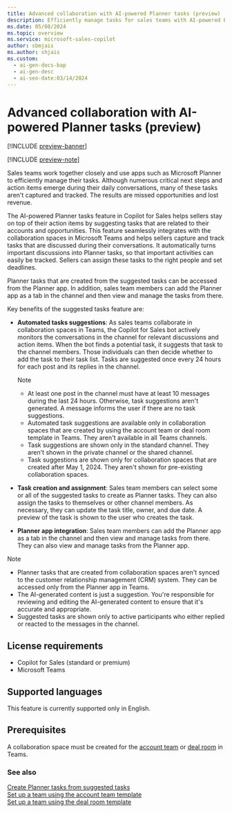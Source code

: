 ```yaml
---
title: Advanced collaboration with AI-powered Planner tasks (preview)
description: Efficiently manage tasks for sales teams with AI-powered Planner tasks in Copilot for Sales.
ms.date: 05/08/2024
ms.topic: overview
ms.service: microsoft-sales-copilot
author: sbmjais
ms.author: shjais
ms.custom:
  - ai-gen-docs-bap
  - ai-gen-desc
  - ai-seo-date:03/14/2024
---
```


# Advanced collaboration with AI-powered Planner tasks (preview)

[!INCLUDE [preview-banner](~/../shared-content/shared/preview-includes/preview-banner.md)]

[!INCLUDE [preview-note](~/../shared-content/shared/preview-includes/preview-note.md)]

Sales teams work together closely and use apps such as Microsoft Planner to efficiently manage their tasks. Although numerous critical next steps and action items emerge during their daily conversations, many of these tasks aren't captured and tracked. The results are missed opportunities and lost revenue.

The AI-powered Planner tasks feature in Copilot for Sales helps sellers stay on top of their action items by suggesting tasks that are related to their accounts and opportunities. This feature seamlessly integrates with the collaboration spaces in Microsoft Teams and helps sellers capture and track tasks that are discussed during their conversations. It automatically turns important discussions into Planner tasks, so that important activities can easily be tracked. Sellers can assign these tasks to the right people and set deadlines.

Planner tasks that are created from the suggested tasks can be accessed from the Planner app. In addition, sales team members can add the Planner app as a tab in the channel and then view and manage the tasks from there.

Key benefits of the suggested tasks feature are:

- **Automated tasks suggestions**: As sales teams collaborate in collaboration spaces in Teams, the Copilot for Sales bot actively monitors the conversations in the channel for relevant discussions and action items. When the bot finds a potential task, it suggests that task to the channel members. Those individuals can then decide whether to add the task to their task list. Tasks are suggested once every 24 hours for each post and its replies in the channel.

    > [!NOTE]
    > - At least one post in the channel must have at least 10 messages during the last 24 hours. Otherwise, task suggestions aren't generated. A message informs the user if there are no task suggestions.
    > - Automated task suggestions are available only in collaboration spaces that are created by using the account team or deal room template in Teams. They aren't available in all Teams channels.
    > - Task suggestions are shown only in the standard channel. They aren't shown in the private channel or the shared channel.
    > - Task suggestions are shown only for collaboration spaces that are created after May 1, 2024. They aren't shown for pre-existing collaboration spaces.

- **Task creation and assignment**: Sales team members can select some or all of the suggested tasks to create as Planner tasks. They can also assign the tasks to themselves or other channel members. As necessary, they can update the task title, owner, and due date. A preview of the task is shown to the user who creates the task.
- **Planner app integration**: Sales team members can add the Planner app as a tab in the channel and then view and manage tasks from there. They can also view and manage tasks from the Planner app.

> [!NOTE]
> - Planner tasks that are created from collaboration spaces aren't synced to the customer relationship management (CRM) system. They can be accessed only from the Planner app in Teams.
> - The AI-generated content is just a suggestion. You're responsible for reviewing and editing the AI-generated content to ensure that it's accurate and appropriate.
> - Suggested tasks are shown only to active participants who either replied or reacted to the messages in the channel.

## License requirements

- Copilot for Sales (standard or premium)
- Microsoft Teams

## Supported languages

This feature is currently supported only in English.

## Prerequisites

A collaboration space must be created for the [account team](set-up-team-account-team-template.md) or [deal room](set-up-team-deal-room-template.md) in Teams.

### See also

[Create Planner tasks from suggested tasks](create-planner-tasks.md)<br>
[Set up a team using the account team template](set-up-team-account-team-template.md)<br>
[Set up a team using the deal room template](set-up-team-deal-room-template.md)
